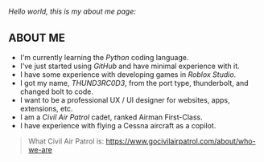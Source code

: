 ###### *Hello world, this is my about me page*:

## ABOUT ME 

- I'm currently learning the *Python* coding language.
- I've just started using *GitHub* and have minimal experience with it.
- I have some experience with developing games in *Roblox Studio*.
- I got my name, *THUND3RC0D3*, from the port type, thunderbolt, and changed bolt to code.
- I want to be a professional UX / UI designer for websites, apps, extensions, etc.
- I am a *Civil Air Patrol* cadet, ranked Airman First-Class.
- I have experience with flying a Cessna aircraft as a copilot.

> What Civil Air Patrol is: https://www.gocivilairpatrol.com/about/who-we-are
